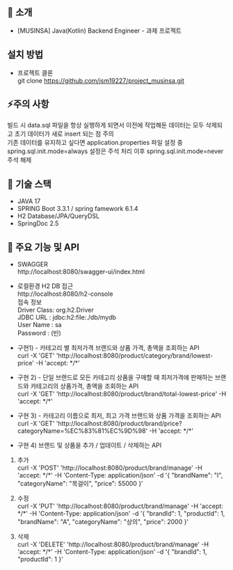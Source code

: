 ## 📖 소개
- [MUSINSA] Java(Kotlin) Backend Engineer - 과제 프로젝트

## 설치 방법
- 프로젝트 클론<br>
git clone https://github.com/jsm19227/project_musinsa.git

## ⚡주의 사항<br>
빌드 시 data.sql 파일을 항상 실행하게 되면서 이전에 작업해둔 데이터는 모두 삭제되고 초기 데이터가 새로 insert 되는 점 주의<br>
기존 데이터를 유지하고 싶다면 application.properties 파일 설정 중 <br>
spring.sql.init.mode=always 설정은 주석 처리 이후 spring.sql.init.mode=never 주석 해제 

## 📖 기술 스택
- JAVA 17
- SPRING Boot 3.3.1 / spring famework 6.1.4
- H2 Database/JPA/QueryDSL
- SpringDoc 2.5

## 📖 주요 기능 및 API 
- SWAGGER<br>
http://localhost:8080/swagger-ui/index.html

- 로컬환경 H2 DB 접근<br>
http://localhost:8080/h2-console<br>
접속 정보<br>
Driver Class: org.h2.Driver<br>
JDBC URL : jdbc:h2:file:./db/mydb<br>
User Name : sa<br>
Password : (빈)<br>

- 구현1) - 카테고리 별 최저가격 브랜드와 상품 가격, 총액을 조회하는 API<br>
 curl -X 'GET' 'http://localhost:8080/product/category/brand/lowest-price' -H 'accept: \*/\*'

- 구현 2) - 단일 브랜드로 모든 카테고리 상품을 구매할 때 최저가격에 판매하는 브랜드와 카테고리의 상품가격, 총액을
조회하는 API<br>
curl -X 'GET' 'http://localhost:8080/product/brand/total-lowest-price' -H 'accept: \*/\*'

- 구현 3) - 카테고리 이름으로 최저, 최고 가격 브랜드와 상품 가격을 조회하는 API<br>
 curl -X 'GET' 'http://localhost:8080/product/brand/price?categoryName=%EC%83%81%EC%9D%98' -H 'accept: \*/\*'

- 구현 4) 브랜드 및 상품을 추가 / 업데이트 / 삭제하는 API<br>
1) 추가<br>
 curl -X 'POST' 'http://localhost:8080/product/brand/manage' -H 'accept: \*/\*' -H 'Content-Type: application/json' 
  -d '{
  "brandName": "I",
  "categoryName": "목걸이",
  "price": 55000
}'

2) 수정<br>
 curl -X 'PUT' 'http://localhost:8080/product/brand/manage' -H 'accept: \*/\*' -H 'Content-Type: application/json'
  -d '{
  "brandId": 1,
  "productId": 1,
  "brandName": "A",
  "categoryName": "상의",
  "price": 2000
}'

3) 삭제<br>
 curl -X 'DELETE' 'http://localhost:8080/product/brand/manage' -H 'accept: \*/\*' -H 'Content-Type: application/json' 
  -d '{
  "brandId": 1,
  "productId": 1
}'

